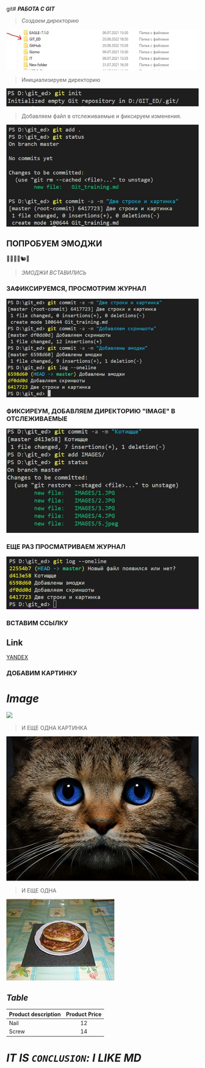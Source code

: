 git# ***РАБОТА С GIT***
>*Создаем директорию*

<img src="IMAGES/1.jpg">

>Инициализируем директорию

<img src="IMAGES/2.jpg">

>Добавляем файл в отслеживаемые и фиксируем изменения.

<img src="IMAGES/3.jpg">

## ПОПРОБУЕМ ЭМОДЖИ

👾🐺🌵🐲🐿🌈

> *ЭМОДЖИ ВСТАВИЛИСЬ*

### ЗАФИКСИРУЕМСЯ, ПРОСМОТРИМ ЖУРНАЛ

<img src="IMAGES/4.jpg">

### ФИКСИРЕУМ, ДОБАВЛЯЕМ ДИРЕКТОРИЮ "IMAGE" В ОТСЛЕЖИВАЕМЫЕ


<img src="IMAGES/6.jpg">

### ЕЩЕ РАЗ ПРОСМАТРИВАЕМ ЖУРНАЛ

<img src="IMAGES/7.jpg">

### ВСТАВИМ ССЫЛКУ

## **Link**

[YANDEX](https://yandex.ru)

### ДОБАВИМ КАРТИНКУ

# *Image*

<image src= "images/Cat.jpg">

> И ЕЩЕ ОДНА КАРТИНКА

<img src="IMAGES/5.jpeg">



> И ЕЩЕ ОДНА

<img src="IMAGES/Blin.jpg">

## ***Table***

|Product description   |Product Price |
|:---------------------|:-----------------:|
|       Nail     |         12           |
|         Screw       |       14            |

#    ***IT IS `CONCLUSION`: I LIKE MD***






